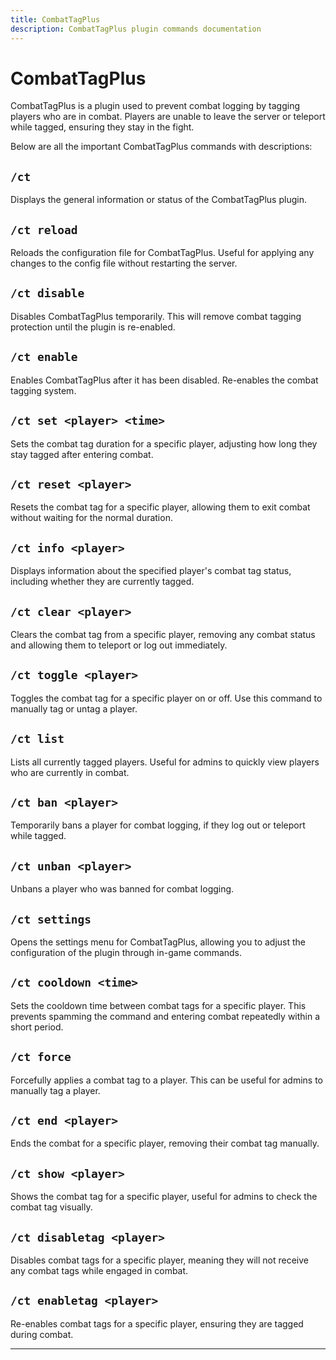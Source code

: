 ```yaml
---
title: CombatTagPlus
description: CombatTagPlus plugin commands documentation
---
```


# CombatTagPlus

CombatTagPlus is a plugin used to prevent combat logging by tagging players who are in combat. Players are unable to leave the server or teleport while tagged, ensuring they stay in the fight.

Below are all the important CombatTagPlus commands with descriptions:

## `/ct` 
Displays the general information or status of the CombatTagPlus plugin.

## `/ct reload`
Reloads the configuration file for CombatTagPlus. Useful for applying any changes to the config file without restarting the server.

## `/ct disable`
Disables CombatTagPlus temporarily. This will remove combat tagging protection until the plugin is re-enabled.

## `/ct enable`
Enables CombatTagPlus after it has been disabled. Re-enables the combat tagging system.

## `/ct set <player> <time>`
Sets the combat tag duration for a specific player, adjusting how long they stay tagged after entering combat.

## `/ct reset <player>`
Resets the combat tag for a specific player, allowing them to exit combat without waiting for the normal duration.

## `/ct info <player>`
Displays information about the specified player's combat tag status, including whether they are currently tagged.

## `/ct clear <player>`
Clears the combat tag from a specific player, removing any combat status and allowing them to teleport or log out immediately.

## `/ct toggle <player>`
Toggles the combat tag for a specific player on or off. Use this command to manually tag or untag a player.

## `/ct list`
Lists all currently tagged players. Useful for admins to quickly view players who are currently in combat.

## `/ct ban <player>`
Temporarily bans a player for combat logging, if they log out or teleport while tagged.

## `/ct unban <player>`
Unbans a player who was banned for combat logging.

## `/ct settings`
Opens the settings menu for CombatTagPlus, allowing you to adjust the configuration of the plugin through in-game commands.

## `/ct cooldown <time>`
Sets the cooldown time between combat tags for a specific player. This prevents spamming the command and entering combat repeatedly within a short period.

## `/ct force`
Forcefully applies a combat tag to a player. This can be useful for admins to manually tag a player.

## `/ct end <player>`
Ends the combat for a specific player, removing their combat tag manually.

## `/ct show <player>`
Shows the combat tag for a specific player, useful for admins to check the combat tag visually.

## `/ct disabletag <player>`
Disables combat tags for a specific player, meaning they will not receive any combat tags while engaged in combat.

## `/ct enabletag <player>`
Re-enables combat tags for a specific player, ensuring they are tagged during combat.

---